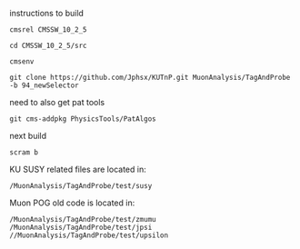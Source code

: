 

instructions to build

	cmsrel CMSSW_10_2_5

	cd CMSSW_10_2_5/src

	cmsenv
	
	git clone https://github.com/Jphsx/KUTnP.git MuonAnalysis/TagAndProbe -b 94_newSelector

need to also get pat tools

	git cms-addpkg PhysicsTools/PatAlgos


next build
	
	scram b


KU SUSY related files are located in:

	/MuonAnalysis/TagAndProbe/test/susy

Muon POG old code is located in:
	
	/MuonAnalysis/TagAndProbe/test/zmumu
	/MuonAnalysis/TagAndProbe/test/jpsi
	//MuonAnalysis/TagAndProbe/test/upsilon
